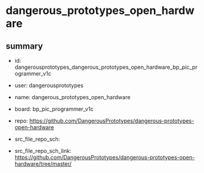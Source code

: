 # dangerous_prototypes_open_hardware
 
## summary 
* id: dangerousprototypes_dangerous_prototypes_open_hardware_bp_pic_programmer_v1c
* user: dangerousprototypes
* name: dangerous_prototypes_open_hardware
* board: bp_pic_programmer_v1c
* repo: https://github.com/DangerousPrototypes/dangerous-prototypes-open-hardware



* src_file_repo_sch: 
* src_file_repo_sch_link: https://github.com/DangerousPrototypes/dangerous-prototypes-open-hardware/tree/master/






